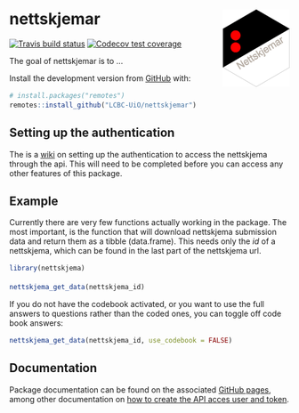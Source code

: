 
<!-- README.md is generated from README.Rmd. Please edit that file -->

# nettskjemar <img src='man/figures/logo.png' align="right" height="138.5" />

<!-- badges: start -->

[![Travis build
status](https://travis-ci.org/LCBC-UiO/nettskjemar.svg?branch=master)](https://travis-ci.org/LCBC-UiO/nettskjemar)
[![Codecov test
coverage](https://codecov.io/gh/LCBC-UiO/nettskjemar/branch/master/graph/badge.svg)](https://codecov.io/gh/LCBC-UiO/nettskjemar?branch=master)
<!-- badges: end -->

The goal of nettskjemar is to …

Install the development version from [GitHub](https://github.com/) with:

``` r
# install.packages("remotes")
remotes::install_github("LCBC-UiO/nettskjemar")
```

## Setting up the authentication

The is a
[wiki](https://github.com/LCBC-UiO/nettskjemar/wiki/Setting-up-authentication)
on setting up the authentication to access the nettskjema through the
api. This will need to be completed before you can access any other
features of this package.

## Example

Currently there are very few functions actually working in the package.
The most important, is the function that will download nettskjema
submission data and return them as a tibble (data.frame). This needs
only the *id* of a nettskjema, which can be found in the last part of
the nettskjema url.

``` r
library(nettskjema)

nettskjema_get_data(nettskjema_id)
```

If you do not have the codebook activated, or you want to use the full
answers to questions rather than the coded ones, you can toggle off code
book answers:

``` r
nettskjema_get_data(nettskjema_id, use_codebook = FALSE)
```

## Documentation

Package documentation can be found on the associated [GitHub
pages](https://lcbc-uio.github.io/nettskjemar/), among other
documentation on [how to create the API acces user and
token](https://lcbc-uio.github.io/nettskjemar/articles/auth_setup.html).
